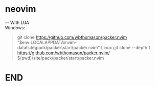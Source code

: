 # neovim

-- With LUA <br>
  Windows: 
> git clone https://github.com/wbthomason/packer.nvim "$env:LOCALAPPDATA\nvim-data\site\pack\packer\start\packer.nvim"
  Linux
> git clone --depth 1 https://github.com/wbthomason/packer.nvim/ $(pwd)/site/pack/packer/start/packer.nvim

# END
